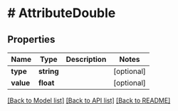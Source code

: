 # # AttributeDouble

## Properties

Name | Type | Description | Notes
------------ | ------------- | ------------- | -------------
**type** | **string** |  | [optional]
**value** | **float** |  | [optional]

[[Back to Model list]](../../README.md#models) [[Back to API list]](../../README.md#endpoints) [[Back to README]](../../README.md)
